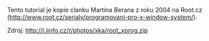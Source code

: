 Tento tutorial je kopie clanku Martina Berana z roku 2004 na Root.cz
(http://www.root.cz/serialy/programovani-pro-x-window-system/).

Zdroj: http://i.iinfo.cz/r/photos/xka/root_xprog.zip